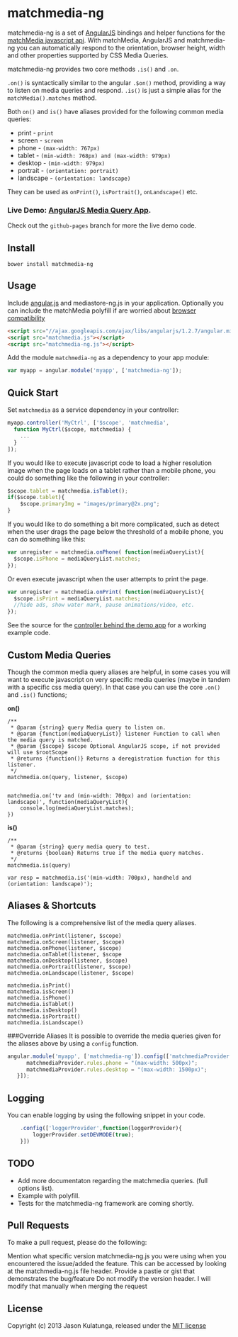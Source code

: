 matchmedia-ng
============

matchmedia-ng is a set of [AngularJS](http://angularjs.org/) bindings and helper functions for the [matchMedia javascript api](https://developer.mozilla.org/en-US/docs/Web/API/Window.matchMedia).
With matchMedia, AngularJS and matchmedia-ng you can automatically respond to the orientation, browser height, width and other properties supported by CSS Media Queries.

matchmedia-ng provides two core methods `.is()` and `.on`.

`.on()` is syntactically similar to the angular `.$on()` method, providing a way to listen on media queries and respond.
`.is()` is just a simple alias for the `matchMedia().matches` method.

Both `on()` and `is()` have aliases provided for the following common media queries:

- print - `print`
- screen - `screen`
- phone - `(max-width: 767px)`
- tablet - `(min-width: 768px) and (max-width: 979px)`
- desktop - `(min-width: 979px)`
- portrait - `(orientation: portrait)`
- landscape - `(orientation: landscape)`

They can be used as `onPrint()`, `isPortrait()`, `onLandscape()` etc. 



### Live Demo: <a target="_blank" href="http://analogj.github.io/matchmedia-ng/">AngularJS Media Query App</a>.

Check out the `github-pages` branch for more the live demo code.

Install
-----

    bower install matchmedia-ng

Usage
-----
Include [angular.js](//ajax.googleapis.com/ajax/libs/angularjs/1.2.7/angular.min.js) and mediastore-ng.js in your application.
Optionally you can include the matchMedia polyfill if are worried about [browser compatibility](https://developer.mozilla.org/en-US/docs/Web/API/Window.matchMedia#Browser_compatibility) 

```html
<script src="//ajax.googleapis.com/ajax/libs/angularjs/1.2.7/angular.min.js"></script>
<script src="matchmedia.js"></script>
<script src="matchmedia-ng.js"></script>
```

Add the module `matchmedia-ng` as a dependency to your app module:

```js
var myapp = angular.module('myapp', ['matchmedia-ng']);
```

Quick Start
----------------------------------

Set `matchmedia` as a service dependency in your controller:

```js
myapp.controller('MyCtrl', ['$scope', 'matchmedia',
  function MyCtrl($scope, matchmedia) {
    ...
  }
]);
```
If you would like to execute javascript code to load a higher resolution image when the page loads on a tablet rather than a mobile phone, you could do something like the following in your controller:

```js
$scope.tablet = matchmedia.isTablet();
if($scope.tablet){
	$scope.primaryImg = "images/primary@2x.png";
}

```

If you would like to do something a bit more complicated, such as detect when the user drags the page below the threshold of a mobile phone, you can do something like this:

```js
var unregister = matchmedia.onPhone( function(mediaQueryList){
  $scope.isPhone = mediaQueryList.matches;
});

```

Or even execute javascript when the user attempts to print the page.
```js
var unregister = matchmedia.onPrint( function(mediaQueryList){
  $scope.isPrint = mediaQueryList.matches;
  //hide ads, show water mark, pause animations/video, etc.
});

```

See the source for the
[controller behind the demo app](http://analogj.github.io/matchmedia-ng/index.html)
for a working example code.


Custom Media Queries
-----------
Though the common media query aliases are helpful, in some cases you will want to execute javascript on very specific media queries (maybe in tandem with a specific css media query). In that case you can use the core `.on()` and `.is()` functions;

__on()__

    /**
     * @param {string} query Media query to listen on.
     * @param {function(mediaQueryList)} listener Function to call when the media query is matched.
     * @param {$scope} $scope Optional AngularJS scope, if not provided will use $rootScope
     * @returns {function()} Returns a deregistration function for this listener.
     */
    matchmedia.on(query, listener, $scope)

	
	matchmedia.on('tv and (min-width: 700px) and (orientation: landscape)', function(mediaQueryList){
		console.log(mediaQueryList.matches);
	})

__is()__

	/**
     * @param {string} query media query to test.
     * @returns {boolean} Returns true if the media query matches.
     */
    matchmedia.is(query)

	var resp = matchmedia.is('(min-width: 700px), handheld and (orientation: landscape)');


Aliases & Shortcuts
-----------
The following is a comprehensive list of the media query aliases.
 
	matchmedia.onPrint(listener, $scope)
    matchmedia.onScreen(listener, $scope)
    matchmedia.onPhone(listener, $scope)
    matchmedia.onTablet(listener, $scope
    matchmedia.onDesktop(listener, $scope)
    matchmedia.onPortrait(listener, $scope)
    matchmedia.onLandscape(listener, $scope)

    matchmedia.isPrint()
    matchmedia.isScreen()
    matchmedia.isPhone()
    matchmedia.isTablet()
    matchmedia.isDesktop()
    matchmedia.isPortrait()
    matchmedia.isLandscape()

###Override Aliases
It is possible to override the media queries given for the aliases above by using a `config` function.

```js
angular.module('myapp', ['matchmedia-ng']).config(['matchmediaProvider', function (matchmediaProvider) {
      matchmediaProvider.rules.phone = "(max-width: 500px)";
      matchmediaProvider.rules.desktop = "(max-width: 1500px)";
   }]);

```

Logging
-----------
You can enable logging by using the following snippet in your code.

```js
    .config(['loggerProvider',function(loggerProvider){
        loggerProvider.setDEVMODE(true);
    }])
```
TODO
-----------
- Add more documentaton regarding the matchmedia queries. (full options list).
- Example with polyfill.
- Tests for the matchmedia-ng framework are coming shortly.

Pull Requests
-----------
To make a pull request, please do the following:

Mention what specific version matchmedia-ng.js you were using when you encountered the issue/added the feature. This can be accessed by looking at the matchmedia-ng.js file header.
Provide a pastie or gist that demonstrates the bug/feature
Do not modify the version header. I will modify that manually when merging the request


License
-------
Copyright (c) 2013 Jason Kulatunga, released under the [MIT license](http://analogj.mit-license.org/)
